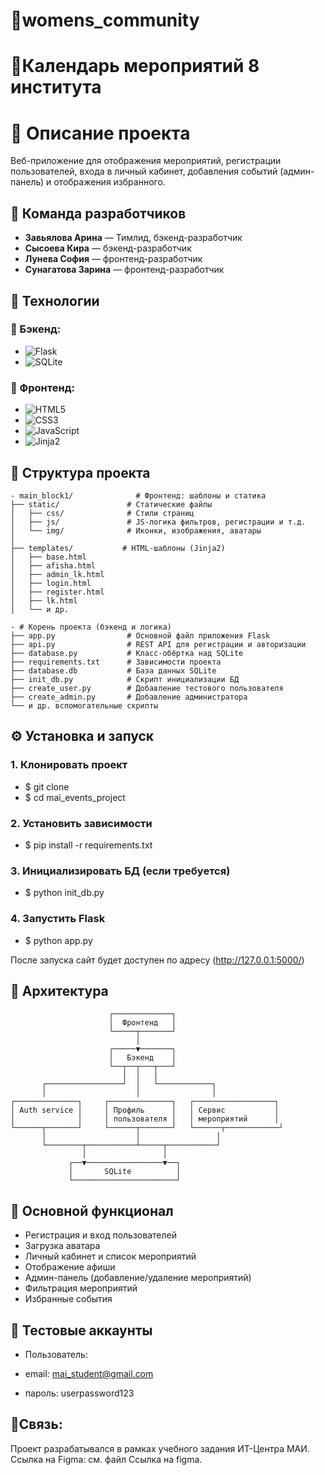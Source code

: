 # 💫womens_community

# 📅Календарь мероприятий 8 института

# 📌 Описание проекта
Веб-приложение для отображения мероприятий, регистрации пользователей, входа в личный кабинет, добавления событий (админ-панель) и отображения избранного.

## 👥 Команда разработчиков
- **Завьялова Арина** — Тимлид, бэкенд-разработчик
- **Сысоева Кира** — бэкенд-разработчик
- **Лунева София** — фронтенд-разработчик
- **Сунагатова Зарина** — фронтенд-разработчик

## 🚀 Технологии
### 🔧 Бэкенд:
- ![Flask](https://img.shields.io/badge/-Flask%203.0-000000?style=flat-square&logo=flask&logoColor=white)
- ![SQLite](https://img.shields.io/badge/-SQLite-003B57?style=flat-square&logo=sqlite&logoColor=white)
### 🎨 Фронтенд:
- ![HTML5](https://img.shields.io/badge/-HTML5-E34F26?style=flat-square&logo=html5&logoColor=white)
- ![CSS3](https://img.shields.io/badge/-CSS3-1572B6?style=flat-square&logo=css3&logoColor=white)
- ![JavaScript](https://img.shields.io/badge/-JavaScript%20(Vanilla)-F7DF1E?style=flat-square&logo=javascript&logoColor=black)
- ![Jinja2](https://img.shields.io/badge/-Jinja2-B41717?style=flat-square&logo=jinja&logoColor=white)

## 📁 Структура проекта

```
- main_block1/              # Фронтенд: шаблоны и статика
├── static/               # Статические файлы
│   ├── css/              # Стили страниц
│   ├── js/               # JS-логика фильтров, регистрации и т.д.
│   └── img/              # Иконки, изображения, аватары
│
├── templates/           # HTML-шаблоны (Jinja2)
│   ├── base.html
│   ├── afisha.html
│   ├── admin_lk.html
│   ├── login.html
│   ├── register.html
│   ├── lk.html
│   └── и др.

- # Корень проекта (бэкенд и логика)
├── app.py                # Основной файл приложения Flask
├── api.py                # REST API для регистрации и авторизации
├── database.py           # Класс-обёртка над SQLite
├── requirements.txt      # Зависимости проекта
├── database.db           # База данных SQLite
├── init_db.py            # Скрипт инициализации БД
├── create_user.py        # Добавление тестового пользователя
├── create_admin.py       # Добавление администратора
└── и др. вспомогательные скрипты
```

## ⚙️ Установка и запуск

### 1. Клонировать проект
- $ git clone <repo-url>
- $ cd mai_events_project

### 2. Установить зависимости
- $ pip install -r requirements.txt

### 3. Инициализировать БД (если требуется)
- $ python init_db.py

### 4. Запустить Flask
- $ python app.py

После запуска сайт будет доступен по адресу (http://127.0.0.1:5000/)

## 🧩 Архитектура

```
                      ┌─────────────┐
                      │  Фронтенд   │
                      └─────┬───────┘
                            │
                      ┌─────▼───────┐
                      │   Бэкенд    │
                      └──┬──┬───┬───┘
                         │  │   │
       ┌─────────────────┘  │   └────────────┐
       │                    │                │
┌──────────────┐     ┌──────────────┐   ┌──────────────────┐
│ Auth service │     │ Профиль      │   │ Сервис           │
│              │     │ пользователя │   │ мероприятий      │
└──────┬───────┘     └──────┬───────┘   └──────┬────────────┘
       │                    │                 │
       └────────┬───────────┴─────┬───────────┘
                │                 │
             ┌──▼─────────────────▼──┐
             │       SQLite          │
             └───────────────────────┘
```

## 📌 Основной функционал
- Регистрация и вход пользователей
- Загрузка аватара
- Личный кабинет и список мероприятий
- Отображение афиши
- Админ-панель (добавление/удаление мероприятий)
- Фильтрация мероприятий
- Избранные события

## 🧪 Тестовые аккаунты
- Пользователь:

- email: mai_student@gmail.com
- пароль: userpassword123

## 📎Связь:
Проект разрабатывался в рамках учебного задания ИТ-Центра МАИ. Ссылка на Figma: см. файл Ссылка на figma.
